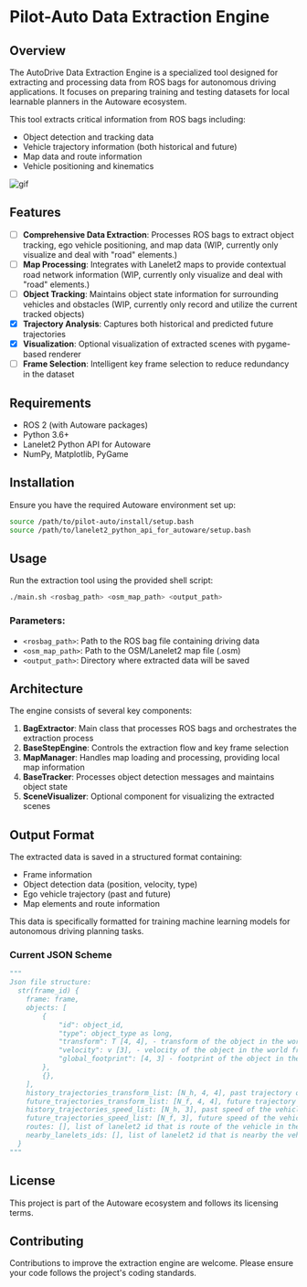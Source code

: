 # Pilot-Auto Data Extraction Engine

## Overview

The AutoDrive Data Extraction Engine is a specialized tool designed for extracting and processing data from ROS bags for autonomous driving applications. It focuses on preparing training and testing datasets for local learnable planners in the Autoware ecosystem.

This tool extracts critical information from ROS bags including:

- Object detection and tracking data
- Vehicle trajectory information (both historical and future)
- Map data and route information
- Vehicle positioning and kinematics

![gif](docs/overfitting_scene_demo.gif)

## Features

- [ ] **Comprehensive Data Extraction**: Processes ROS bags to extract object tracking, ego vehicle positioning, and map data (WIP, currently only visualize and deal with "road" elements.)
- [ ] **Map Processing**: Integrates with Lanelet2 maps to provide contextual road network information (WIP, currently only visualize and deal with "road" elements.)
- [ ] **Object Tracking**: Maintains object state information for surrounding vehicles and obstacles (WIP, currently only record and utilize the current tracked objects)
- [x] **Trajectory Analysis**: Captures both historical and predicted future trajectories
- [x] **Visualization**: Optional visualization of extracted scenes with pygame-based renderer
- [ ] **Frame Selection**: Intelligent key frame selection to reduce redundancy in the dataset

## Requirements

- ROS 2 (with Autoware packages)
- Python 3.6+
- Lanelet2 Python API for Autoware
- NumPy, Matplotlib, PyGame

## Installation

Ensure you have the required Autoware environment set up:

```bash
source /path/to/pilot-auto/install/setup.bash
source /path/to/lanelet2_python_api_for_autoware/setup.bash
```

## Usage

Run the extraction tool using the provided shell script:

```bash
./main.sh <rosbag_path> <osm_map_path> <output_path>
```

### Parameters:
- `<rosbag_path>`: Path to the ROS bag file containing driving data
- `<osm_map_path>`: Path to the OSM/Lanelet2 map file (.osm)
- `<output_path>`: Directory where extracted data will be saved

## Architecture

The engine consists of several key components:

1. **BagExtractor**: Main class that processes ROS bags and orchestrates the extraction process
2. **BaseStepEngine**: Controls the extraction flow and key frame selection
3. **MapManager**: Handles map loading and processing, providing local map information
4. **BaseTracker**: Processes object detection messages and maintains object state
5. **SceneVisualizer**: Optional component for visualizing the extracted scenes

## Output Format

The extracted data is saved in a structured format containing:

- Frame information
- Object detection data (position, velocity, type)
- Ego vehicle trajectory (past and future)
- Map elements and route information

This data is specifically formatted for training machine learning models for autonomous driving planning tasks.

### Current JSON Scheme

```python
"""
Json file structure:
  str(frame_id) {
    frame: frame,
    objects: [
        {
            "id": object_id,
            "type": object_type as long,
            "transform": T [4, 4], - transform of the object in the world frame.
            "velocity": v [3], - velocity of the object in the world frame.
            "global_footprint": [4, 3] - footprint of the object in the world frame.
        },
        {},
    ],
    history_trajectories_transform_list: [N_h, 4, 4], past trajectory of the vehicle in the world frame. N=10,
    future_trajectories_transform_list: [N_f, 4, 4], future trajectory of the vehicle in the world frame. N=30,
    history_trajectories_speed_list: [N_h, 3], past speed of the vehicle in the world frame. N=10,
    future_trajectories_speed_list: [N_f, 3], future speed of the vehicle in the world frame. N=30,
    routes: [], list of lanelet2 id that is route of the vehicle in the neighborhood.
    nearby_lanelets_ids: [], list of lanelet2 id that is nearby the vehicle in the neighborhood.
  }
"""
```

## License

This project is part of the Autoware ecosystem and follows its licensing terms.

## Contributing

Contributions to improve the extraction engine are welcome. Please ensure your code follows the project's coding standards.